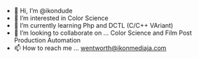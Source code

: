 - 👋 Hi, I’m @ikondude
- 👀 I’m interested in Color Science 
- 🌱 I’m currently learning Php and DCTL (C/C++ VAriant)
- 💞️ I’m looking to collaborate on ... Color Science and Film Post Production Automation 
- 📫 How to reach me ... wentworth@ikonmediaja.com

<!---
ikondude/ikondude is a ✨ special ✨ repository because its `README.md` (this file) appears on your GitHub profile.
You can click the Preview link to take a look at your changes.
--->
